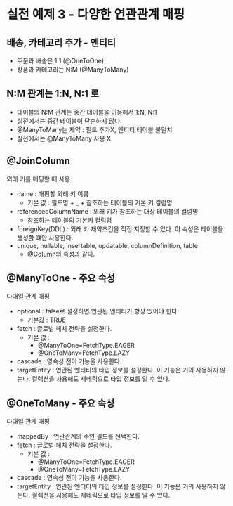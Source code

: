 # 실전 예제 3 - 다양한 연관관계 매핑
## 배송, 카테고리 추가 - 엔티티
- 주문과 배송은 1:1 (@OneToOne)
- 상품과 카테고리는 N:M (@ManyToMany)

## N:M 관계는 1:N, N:1 로
- 테이블의 N:M 관계는 중간 테이블을 이용해서 1:N, N:1
- 실전에서는 중간 테이블이 단순하지 않다.
- @ManyToMany는 제약 : 필드 추가X, 엔티티 테이블 불일치
- 실전에서는 @ManyToMany 사용 X

## @JoinColumn
외래 키를 매핑할 때 사용
- name : 매핑할 외래 키 이름
    - 기본 값 : 필드명 + _ + 참조하는 테이블의 기본 키 컬럼명
- referencedColumnName : 외래 키가 참조하는 대상 테이블의 컬럼명
    - 참조하는 테이블의 기본키 컬럼명
- foreignKey(DDL) : 외래 키 제약조건을 직접 지정할 수 있다.
이 속성은 테이블을 생성할 떄만 사용한다.
- unique, nullable, insertable, updatable, columnDefinition, table
    - @Column의 속성과 같다.

## @ManyToOne - 주요 속성
다대일 관계 매핑
- optional : false로 설정하면 연관된 엔티티가 항상 있어야 한다.
    - 기본값 : TRUE
- fetch : 글로벌 페치 전략을 설정한다.
    - 기본 값 : 
        - @ManyToOne=FetchType.EAGER
        - @OneToMany=FetchType.LAZY
- cascade : 영속성 전이 기능을 사용한다.
- targetEntity : 연관된 엔티티의 타입 정보를 설정한다. 이 기능은 거의 사용하지 않는다.
컬렉션을 사용해도 제네릭으로 타입 정보를 알 수 있다.

## @OneToMany - 주요 속성
다대일 관계 매핑
- mappedBy : 연관관계의 주인 필드를 선택한다.
- fetch : 글로벌 페치 전략을 설정한다.
    - 기본 값 :
        - @ManyToOne=FetchType.EAGER
        - @OneToMany=FetchType.LAZY
- cascade : 영속성 전이 기능을 사용한다.
- targetEntity : 연관된 엔티티의 타입 정보를 설정한다. 이 기능은 거의 사용하지 않는다.
  컬렉션을 사용해도 제네릭으로 타입 정보를 알 수 있다.
